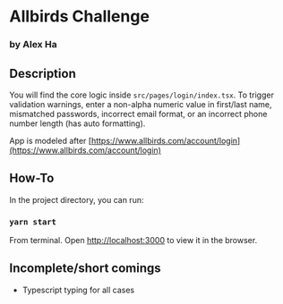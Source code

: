 # Allbirds Challenge
### by Alex Ha

## Description
You will find the core logic inside `src/pages/login/index.tsx`. To trigger validation warnings,
enter a non-alpha numeric value in first/last name, mismatched passwords, incorrect email format, or an
incorrect phone number length (has auto formatting).

App is modeled after [https://www.allbirds.com/account/login](https://www.allbirds.com/account/login)


## How-To
In the project directory, you can run:
### `yarn start`
From terminal. Open [http://localhost:3000](http://localhost:3000) to view it in the browser.


## Incomplete/short comings
* Typescript typing for all cases

